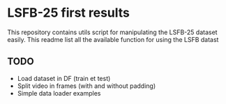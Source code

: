 # LSFB-25 first results 

This repository contains utils script for manipulating the LSFB-25 dataset easily. This readme list all the available function for using the LSFB datast


## TODO 


- Load dataset in DF (train et test)
- Split video in frames (with and without padding)
- Simple data loader examples
